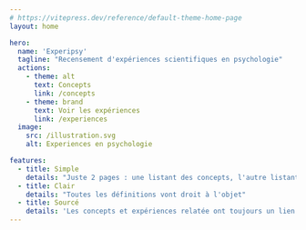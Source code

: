 ```yaml
---
# https://vitepress.dev/reference/default-theme-home-page
layout: home

hero:
  name: 'Experipsy'
  tagline: "Recensement d'expériences scientifiques en psychologie"
  actions:
    - theme: alt
      text: Concepts
      link: /concepts
    - theme: brand
      text: Voir les expériences
      link: /experiences
  image:
    src: /illustration.svg
    alt: Experiences en psychologie

features:
  - title: Simple
    details: "Juste 2 pages : une listant des concepts, l'autre listant les expériences par ordre chronologique."
  - title: Clair
    details: "Toutes les définitions vont droit à l'objet"
  - title: Sourcé
    details: 'Les concepts et expériences relatée ont toujours un lien sur internet.'
---
```

